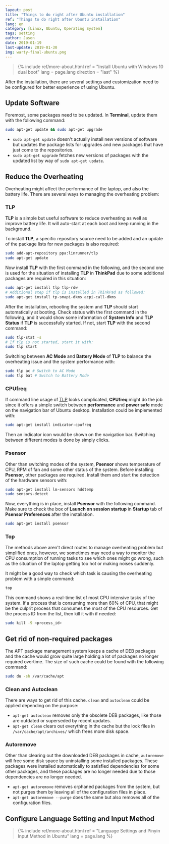 ```yaml
---
layout: post
title: "Things to do right after Ubuntu installation"
ref: "Things to do right after Ubuntu installation"
lang: en
category: [Linux, Ubuntu, Operating System]
tags: setting
author: Jason
date: 2019-01-19
last-update: 2019-01-30
img: warty-final-ubuntu.png
---
```


> {% include ref/more-about.html ref = "Install Ubuntu with Windows 10 dual boot" lang = page.lang direction = "last" %}

After the installation, there are several settings and customization need to be
configured for better experience of using Ubuntu.

## Update Software
Foremost, some packages need to be updated. In **Terminal**, update them with the
following command:
```bash
sudo apt-get update && sudo apt-get upgrade
```
- ```sudo apt-get update``` doesn't actually install new versions of software but
updates the package lists for upgrades and new packages that have just come to the
repositories.
- ```sudo apt-get upgrade``` fetches new versions of packages with the updated
list by way of ```sudo apt-get update```.

## Reduce the Overheating
Overheating might affect the performance of the laptop, and also the battery life.
There are several ways to managing the overheating problem:

### TLP
**TLP** is a simple but useful software to reduce overheating as well as improve
battery life. It will auto-start at each boot and keep running in the background.

To install **TLP**, a specific repository source need to be added and an update
of the package lists for new packages is also required:
```bash
sudo add-apt-repository ppa:linrunner/tlp
sudo apt-get update
```
Now install **TLP** with the first command in the following, and the second one
is used for the situation of installing **TLP** in **ThinkPad** due to some
additional packages are required in this situation:
```bash
sudo apt-get install tlp tlp-rdw
# Additional step if tlp is installed in ThinkPad as followed:
sudo apt-get install tp-smapi-dkms acpi-call-dkms
```
After the installation, rebooting the system and **TLP** should start automatically
at booting. Check status with the first command in the following, and it would show
some information of **System Info** and **TLP Status** if **TLP** is successfully
started. If not, start **TLP** with the second command:
```bash
sudo tlp-stat -s
# If tlp is not started, start it with:
sudo tlp start
```
Switching between **AC Mode** and **Battery Mode** of **TLP** to balance the
overheating issue and the system performance with:
```bash
sudo tlp ac # Switch to AC Mode
sudo tlp bat # Switch to Battery Mode
```

### CPUfreq
If command line usage of [TLP](#tlp) looks complicated, **CPUfreq** might do the
job since it offers a simple switch between **performance** and **power safe** mode
on the navigation bar of Ubuntu desktop. Installation could be implemented with:
```bash
sudo apt-get install indicator-cpufreq
```
Then an indicator icon would be shown on the navigation bar. Switching between
different modes is done by simply clicks.

### Psensor
Other than switching modes of the system, **Psensor** shows temperature of CPU,
RPM of fan and some other status of the system. Before installing **Psensor**,
other packages are required. Install them and start the detection of the hardware
sensors with:
```bash
sudo apt-get install lm-sensors hddtemp
sudo sensors-detect
```
Now, everything is in place, install **Psensor** with the following command. Make
sure to check the box of **Launch on session startup** in **Startup** tab of **Psensor Preferences** after the installation.
```bash
sudo apt-get install psensor
```

### Top
The methods above aren't direct routes to manage overheating problem but simplified
ones, however, we sometimes may need a way to monitor the CPU consumption of
running tasks to see which ones might go wrong, such as the situation of the laptop
getting too hot or making noises suddenly.

It might be a good way to check which task is causing the overheating problem with
a simple command:
```bash
top
```
This command shows a real-time list of most CPU intensive tasks of the system. If
a process that is consuming more than 60% of CPU, that might be the culprit
process that consumes the most of the CPU resources. Get the process ID from the
list, then kill it with if needed:
```bash
sudo kill -9 <process_id>
```

## Get rid of non-required packages
The APT package management system keeps a cache of DEB packages and the cache
would grow quite large holding a lot of packages no longer required overtime. The
size of such cache could be found with the following command:
```bash
sudo du -sh /var/cache/apt
```

### Clean and Autoclean
There are ways to get rid of this cache. ```clean``` and ```autoclean``` could
be applied depending on the purpose:
- ```apt-get autoclean``` removes only the obsolete DEB packages, like those
are outdated or superseded by recent updates.
- ```apt-get clean``` clears out everything in the cache but the lock files
in ```/var/cache/apt/archives/``` which frees more disk space.

### Autoremove
Other than clearing out the downloaded DEB packages in cache, ```autoremove```
will free some disk space by uninstalling some installed packages. These packages
were installed automatically to satisfied dependencies for some other packages,
and these packages are no longer needed due to those dependencies are no longer
needed.
- ```apt-get autoremove``` removes orphaned packages from the system, but not
purges them by leaving all of the configuration files in place.
- ```apt-get autoremove --purge``` does the same but also removes all of the
configuration files.

## Configure Language Setting and Input Method
> {% include ref/more-about.html ref = "Language Settings and Pinyin Input Method in Ubuntu" lang = page.lang %}
